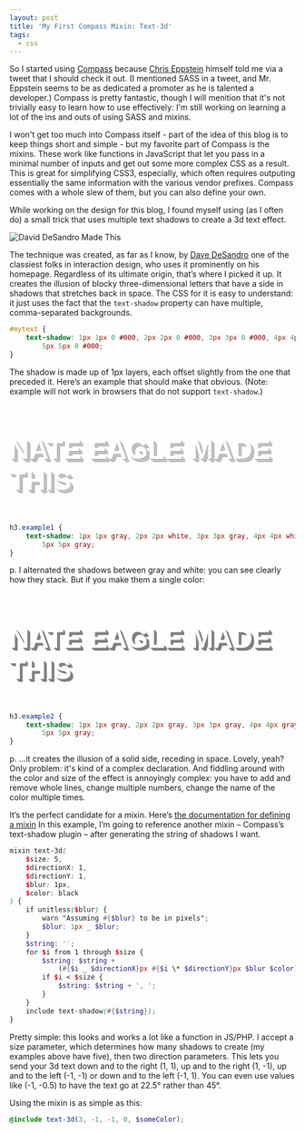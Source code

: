 ```yaml
---
layout: post
title: 'My First Compass Mixin: Text-3d'
tags:
  - css
---
```


So I started using [Compass](http://compass-style.org/) because [Chris Eppstein](http://twitter.com/#!/chriseppstein) himself told me via a tweet that I should check it out. (I mentioned SASS in a tweet, and Mr. Eppstein seems to be as dedicated a promoter as he is talented a developer.) Compass is pretty fantastic, though I will menition that it's not trivially easy to learn how to use effectively: I'm still working on learning a lot of the ins and outs of using SASS and mixins.

I won't get too much into Compass itself - part of the idea of this blog is to keep things short and simple - but my favorite part of Compass is the mixins. These work like functions in JavaScript that let you pass in a minimal number of inputs and get out some more complex CSS as a result. This is great for simplifying CSS3, especially, which often requires outputing essentially the same information with the various vendor prefixes. Compass comes with a whole slew of them, but you can also define your own.

While working on the design for this blog, I found myself using (as I often do) a small trick that uses multiple text shadows to create a 3d text effect.

![David DeSandro Made This](/images/posts/desandro-made-this.png)

The technique was created, as far as I know, by [Dave DeSandro](http://desandro.com/,) one of the classiest folks in interaction design, who uses it prominently on his homepage. Regardless of its ultimate origin, that&rsquo;s where I picked it up. It creates the illusion of blocky three-dimensional letters that have a side in shadows that stretches back in space. The CSS for it is easy to understand: it just uses the fact that the `text-shadow` property can have multiple, comma-separated backgrounds.

```css
#mytext {
	text-shadow: 1px 1px 0 #000, 2px 2px 0 #000, 3px 3px 0 #000, 4px 4px 0 #000,
		5px 5px 0 #000;
}
```

The shadow is made up of 1px layers, each offset slightly from the one that preceded it. Here&rsquo;s an example that should make that obvious. (Note: example will not work in browsers that do not support `text-shadow`.)

<style>h3.example1 { color: white; font-family: Futura, Arial, sans-serif; font-size: 48px; font-weight: bold; text-shadow: 1px 1px gray, 2px 2px white, 3px 3px gray, 4px 4px white, 5px 5px gray; text-transform: uppercase; }</style>

<h3 class="example1">Nate Eagle Made This</h3>

```css
h3.example1 {
	text-shadow: 1px 1px gray, 2px 2px white, 3px 3px gray, 4px 4px white,
		5px 5px gray;
}
```

p. I alternated the shadows between gray and white: you can see clearly how they stack. But if you make them a single color:

<style>h3.example2 { color: white; font-family: Futura, Arial, sans-serif; font-size: 48px; font-weight: bold; text-shadow: 1px 1px gray, 2px 2px gray, 3px 3px gray, 4px 4px gray, 5px 5px gray; text-transform: uppercase; }</style>

<h3 class="example2">Nate Eagle Made This</h3>

```css
h3.example2 {
	text-shadow: 1px 1px gray, 2px 2px gray, 3px 3px gray, 4px 4px gray,
		5px 5px gray;
}
```

p. &hellip;it creates the illusion of a solid side, receding in space. Lovely, yeah? Only problem: it's kind of a complex declaration. And fiddling around with the color and size of the effect is annoyingly complex: you have to add and remove whole lines, change multiple numbers, change the name of the color multiple times.

It&rsquo;s the perfect candidate for a mixin. Here&rsquo;s [the documentation for defining a mixin](http://sass-lang.com/docs/yardoc/file.SASS_REFERENCE.html#defining_a_mixin.) In this example, I&rsquo;m going to reference another mixin &ndash; Compass&rsquo;s text-shadow plugin &ndash; after generating the string of shadows I want.

```scss
mixin text-3d(
	$size: 5,
	$directionX: 1,
	$directionY: 1,
	$blur: 1px,
	$color: black
) {
	if unitless($blur) {
		warn "Assuming #{$blur} to be in pixels";
		$blur: 1px _ $blur;
	}
	$string: '';
	for $i from 1 through $size {
		$string: $string +
			(#{$i _ $directionX}px #{$i \* $directionY}px $blur $color);
		if $i < $size {
			$string: $string + ', ';
		}
	}
	include text-shadow(#{$string});
}
```

Pretty simple: this looks and works a lot like a function in JS/PHP. I accept a size parameter, which determines how many shadows to create (my examples above have five), then two direction parameters. This lets you send your 3d text down and to the right (1, 1), up and to the right (1, -1), up and to the left (-1, -1) or down and to the left (-1, 1). You can even use values like (-1, -0.5) to have the text go at 22.5&deg; rather than 45&deg;.

Using the mixin is as simple as this:

```scss
@include text-3d(3, -1, -1, 0, $someColor);
```
